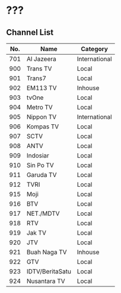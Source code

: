 # ???
## Channel List
No. | Name | Category
-- | -- | --
701 | Al Jazeera | International
900 | Trans TV | Local
901 | Trans7 | Local
902 | EM113 TV | Inhouse
903 | tvOne | Local
904 | Metro TV | Local
905 | Nippon TV | International
906 | Kompas TV | Local
907 | SCTV | Local
908 | ANTV | Local
909 | Indosiar | Local
910 | Sin Po TV | Local
911 | Garuda TV | Local
912 | TVRI | Local
915 | Moji | Local
916 | BTV | Local
917 | NET./MDTV | Local
918 | RTV | Local
919 | Jak TV | Local
920 | JTV | Local
921 | Buah Naga TV | Inhouse
922 | GTV | Local
923 | IDTV/BeritaSatu | Local
924 | Nusantara TV | Local
